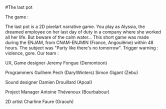 #The last pot

The game :

The last pot is a 2D pixelart narrative game. You play as Alyssia, the dreamed employee on her last day of duty in a company where she worked all her life. But beware of the calm water... 
This short game was made during the ENJAM, from CNAM-ENJMIN (France, Angoulême) within 48 hours. The subject was "Party like there's no tomorrow".
Trigger warning : violence, gore.
Our team :

UX, Game designer
Jeremy Fongue (Demontoon)

Programmers
Guilhem Pech (DarylWinters)
Simon Gigant (Zebu)

Sound designer
Damien Drouillard (Apoal)

Project Manager
Antoine Thévenoux (Bourbabour)

2D artist
Charline Faure (Graouh)
